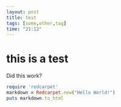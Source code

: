 ```yaml
---
layout: post
title: test
tags: [some,other,tag]
time: "21:12"
---
```


# this is a test
Did this work?

```ruby
require 'redcarpet'
markdown = Redcarpet.new("Hello World!")
puts markdown.to_html
```